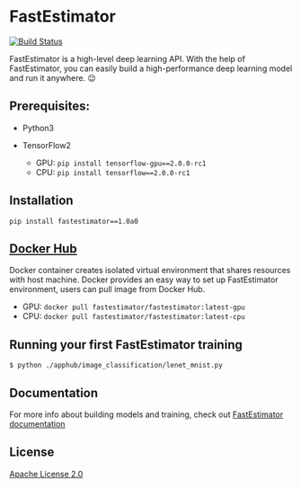 # FastEstimator

[![Build Status](http://54.184.62.55:8080/buildStatus/icon?job=fe_git%2Ffastestimator%2Fmaster)](http://54.184.62.55:8080/job/fe_git/job/fastestimator/job/master/)

FastEstimator is a high-level deep learning API. With the help of FastEstimator, you can easily build a high-performance deep learning model and run it anywhere. :wink:

## Prerequisites:
* Python3
* TensorFlow2

    * GPU:  `pip install tensorflow-gpu==2.0.0-rc1`
    * CPU:  `pip install tensorflow==2.0.0-rc1`


## Installation
`pip install fastestimator==1.0a0`

## [Docker Hub](https://hub.docker.com/r/fastestimator/fastestimator/tags)
Docker container creates isolated virtual environment that shares resources with host machine. Docker provides an easy way to set up FastEstimator environment, users can pull image from Docker Hub.

* GPU: `docker pull fastestimator/fastestimator:latest-gpu`
* CPU: `docker pull fastestimator/fastestimator:latest-cpu`

## Running your first FastEstimator training

```
$ python ./apphub/image_classification/lenet_mnist.py
```

## Documentation
For more info about building models and training, check  out [FastEstimator documentation](https://fastestimator.org)

## License
[Apache License 2.0](https://github.com/fastestimator/fastestimator/blob/master/LICENSE)
